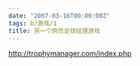 ```yaml
---
date: "2007-03-16T00:00:00Z"
tags: b/游戏/1
title: 另一个网页足球经理游戏
---
```


<http://trophymanager.com/index.php>
